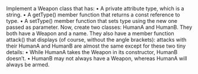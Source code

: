 Implement a Weapon class that has:
• A private attribute type, which is a string.
• A getType() member function that returns a const reference to type.
• A setType() member function that sets type using the new one passed as parameter.
Now, create two classes: HumanA and HumanB. They both have a Weapon and a
name. They also have a member function attack() that displays (of course, without the angle brackets):
<name> attacks with their <weapon type>
HumanA and HumanB are almost the same except for these two tiny details:
• While HumanA takes the Weapon in its constructor, HumanB doesn’t.
• HumanB may not always have a Weapon, whereas HumanA will always be armed.


